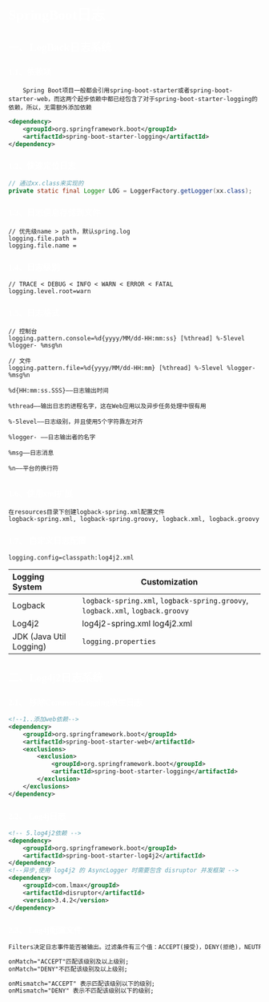 # <font face=幼圆 color=white>SpringBoot日志</font>

## <font face=幼圆 color=white>一、LogBack日志系统</font>

### <font face=幼圆 color=white>1.1、依赖项</font>

```text
	Spring Boot项目一般都会引用spring-boot-starter或者spring-boot-starter-web，而这两个起步依赖中都已经包含了对于spring-boot-starter-logging的依赖，所以，无需额外添加依赖
```



```xml
<dependency>
    <groupId>org.springframework.boot</groupId>
    <artifactId>spring-boot-starter-logging</artifactId>
</dependency>
```



### <font face=幼圆 color=white>1.2、快速定位日志</font>

```java
// 通过xx.class来实现的
private static final Logger LOG = LoggerFactory.getLogger(xx.class);
```



### <font face=幼圆 color=white>1.3、日志信息存储到文件</font>

```properties
// 优先级name > path，默认spring.log
logging.file.path = 
logging.file.name = 
```



### <font face=幼圆 color=white>1.4、日志级别</font>

```properties
// TRACE < DEBUG < INFO < WARN < ERROR < FATAL
logging.level.root=warn
```



### <font face=幼圆 color=white>1.5、日志格式</font>

```properties
// 控制台
logging.pattern.console=%d{yyyy/MM/dd-HH:mm:ss} [%thread] %-5level %logger- %msg%n 

// 文件
logging.pattern.file=%d{yyyy/MM/dd-HH:mm} [%thread] %-5level %logger- %msg%n
```

```text
%d{HH:mm:ss.SSS}——日志输出时间

%thread——输出日志的进程名字，这在Web应用以及异步任务处理中很有用

%-5level——日志级别，并且使用5个字符靠左对齐

%logger- ——日志输出者的名字

%msg——日志消息

%n——平台的换行符
```

## 

### <font face=幼圆 color=white>1.6、使用xml扩展</font>

```text
在resources目录下创建logback-spring.xml配置文件
logback-spring.xml, logback-spring.groovy, logback.xml, logback.groovy
```



### <font face=幼圆 color=white>1.7、 自定义日志配置</font>

```properties
logging.config=classpath:log4j2.xml
```

| Logging System          | Customization                                                |
| :---------------------- | ------------------------------------------------------------ |
| Logback                 | `logback-spring.xml`, `logback-spring.groovy`, `logback.xml`,  `logback.groovy` |
| Log4j2                  | log4j2-spring.xml  log4j2.xml                                |
| JDK (Java Util Logging) | `logging.properties`                                         |



## <font face=幼圆 color=white>二、Log4j2日志系统</font>

### <font face=幼圆 color=white>2.1、 移除CommonsLogging原生日志</font>

```xml
<!--1..添加web依赖-->
<dependency>
    <groupId>org.springframework.boot</groupId>
    <artifactId>spring-boot-starter-web</artifactId>
    <exclusions>
        <exclusion>
            <groupId>org.springframework.boot</groupId>
            <artifactId>spring-boot-starter-logging</artifactId>
        </exclusion>
    </exclusions>
</dependency>
```



### <font face=幼圆 color=white>2.2、 Log4j日志</font>

```xml
<!-- 5.log4j2依赖 -->
<dependency>
    <groupId>org.springframework.boot</groupId>
    <artifactId>spring-boot-starter-log4j2</artifactId>
</dependency>
<!--异步,使用 log4j2 的 AsyncLogger 时需要包含 disruptor 并发框架 -->
<dependency>
    <groupId>com.lmax</groupId>
    <artifactId>disruptor</artifactId>
    <version>3.4.2</version>
</dependency>
```



### <font face=幼圆 color=white>2.3、 Log4j配置文件</font>

```xml
Filters决定日志事件能否被输出。过滤条件有三个值：ACCEPT(接受)，DENY(拒绝)，NEUTRAL(中立)。

onMatch="ACCEPT"匹配该级别及以上级别;
onMatch="DENY"不匹配该级别及以上级别;

onMismatch="ACCEPT" 表示匹配该级别以下的级别;
onMismatch="DENY" 表示不匹配该级别以下的级别;
```

 
